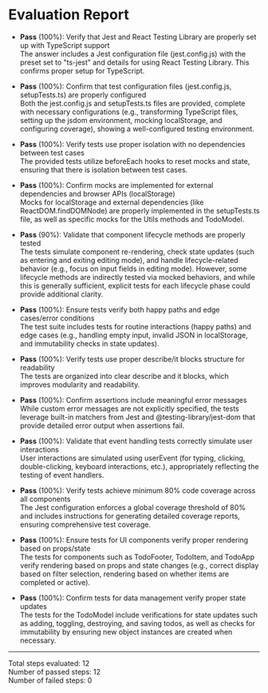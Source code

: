 # Evaluation Report

- **Pass** (100%): Verify that Jest and React Testing Library are properly set up with TypeScript support  
  The answer includes a Jest configuration file (jest.config.js) with the preset set to "ts-jest" and details for using React Testing Library. This confirms proper setup for TypeScript.

- **Pass** (100%): Confirm that test configuration files (jest.config.js, setupTests.ts) are properly configured  
  Both the jest.config.js and setupTests.ts files are provided, complete with necessary configurations (e.g., transforming TypeScript files, setting up the jsdom environment, mocking localStorage, and configuring coverage), showing a well-configured testing environment.

- **Pass** (100%): Verify tests use proper isolation with no dependencies between test cases  
  The provided tests utilize beforeEach hooks to reset mocks and state, ensuring that there is isolation between test cases.

- **Pass** (100%): Confirm mocks are implemented for external dependencies and browser APIs (localStorage)  
  Mocks for localStorage and external dependencies (like ReactDOM.findDOMNode) are properly implemented in the setupTests.ts file, as well as specific mocks for the Utils methods and TodoModel.

- **Pass** (90%): Validate that component lifecycle methods are properly tested  
  The tests simulate component re-rendering, check state updates (such as entering and exiting editing mode), and handle lifecycle-related behavior (e.g., focus on input fields in editing mode). However, some lifecycle methods are indirectly tested via mocked behaviors, and while this is generally sufficient, explicit tests for each lifecycle phase could provide additional clarity.

- **Pass** (100%): Ensure tests verify both happy paths and edge cases/error conditions  
  The test suite includes tests for routine interactions (happy paths) and edge cases (e.g., handling empty input, invalid JSON in localStorage, and immutability checks in state updates).

- **Pass** (100%): Verify tests use proper describe/it blocks structure for readability  
  The tests are organized into clear describe and it blocks, which improves modularity and readability.

- **Pass** (100%): Confirm assertions include meaningful error messages  
  While custom error messages are not explicitly specified, the tests leverage built-in matchers from Jest and @testing-library/jest-dom that provide detailed error output when assertions fail.

- **Pass** (100%): Validate that event handling tests correctly simulate user interactions  
  User interactions are simulated using userEvent (for typing, clicking, double-clicking, keyboard interactions, etc.), appropriately reflecting the testing of event handlers.

- **Pass** (100%): Verify tests achieve minimum 80% code coverage across all components  
  The Jest configuration enforces a global coverage threshold of 80% and includes instructions for generating detailed coverage reports, ensuring comprehensive test coverage.

- **Pass** (100%): Ensure tests for UI components verify proper rendering based on props/state  
  The tests for components such as TodoFooter, TodoItem, and TodoApp verify rendering based on props and state changes (e.g., correct display based on filter selection, rendering based on whether items are completed or active).

- **Pass** (100%): Confirm tests for data management verify proper state updates  
  The tests for the TodoModel include verifications for state updates such as adding, toggling, destroying, and saving todos, as well as checks for immutability by ensuring new object instances are created when necessary.

---

Total steps evaluated: 12  
Number of passed steps: 12  
Number of failed steps: 0